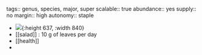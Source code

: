tags:: genus, species, major, super
scalable:: true
abundance:: yes
supply:: no
margin:: high
autonomy:: staple

- ![](https://peach-geographical-bat-397.mypinata.cloud/ipfs/QmSfeg79SYTWarQ81858o8a4eagTZTEMwaTCAYRMQv9bVi){:height 637, :width 840}
- [[salad]] : 10 g of leaves per day
- [[health]]
-